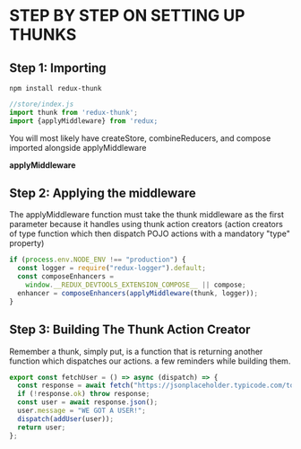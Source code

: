 # STEP BY STEP ON SETTING UP THUNKS

## Step 1: Importing

```
npm install redux-thunk
```

```js
//store/index.js
import thunk from 'redux-thunk';
import {applyMiddleware} from 'redux;
```

You will most likely have createStore, combineReducers, and compose imported alongside applyMiddleware

**applyMiddleware**

## Step 2: Applying the middleware

The applyMiddleware function must take the thunk middleware as the first parameter because it handles using thunk action creators (action creators of type function which then dispatch POJO actions with a mandatory "type" property)

```js
if (process.env.NODE_ENV !== "production") {
  const logger = require("redux-logger").default;
  const composeEnhancers =
    window.__REDUX_DEVTOOLS_EXTENSION_COMPOSE__ || compose;
  enhancer = composeEnhancers(applyMiddleware(thunk, logger));
}
```

## Step 3: Building The Thunk Action Creator

Remember a thunk, simply put, is a function that is returning another function which dispatches our actions. a few reminders while building them.

```js
export const fetchUser = () => async (dispatch) => {
  const response = await fetch("https://jsonplaceholder.typicode.com/todos/1");
  if (!response.ok) throw response;
  const user = await response.json();
  user.message = "WE GOT A USER!";
  dispatch(addUser(user));
  return user;
};
```

